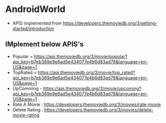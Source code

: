 # AndroidWorld
- APIS implemented from https://developers.themoviedb.org/3/getting-started/introduction


## IMplement below APIS's
- Popular = https://api.themoviedb.org/3/movie/popular?api_key=b7eb389e9e6ad5e434077e4b6d83ad78&language=en-US&page=1
- TopRated = https://api.themoviedb.org/3/movie/top_rated?api_key=b7eb389e9e6ad5e434077e4b6d83ad78&language=en-US&page=1
- UpComming - https://api.themoviedb.org/3/movie/upcoming?api_key=b7eb389e9e6ad5e434077e4b6d83ad78&language=en-US&page=1
- Rate A Movie : https://developers.themoviedb.org/3/movies/rate-movie
- Delete Rating : https://developers.themoviedb.org/3/movies/delete-movie-rating
   